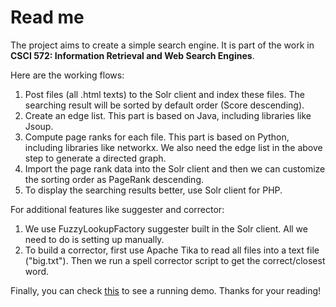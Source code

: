 # Read me

The project aims to create a simple search engine. It is part of the work in **CSCI 572: Information Retrieval and Web Search Engines**.

Here are the working flows:

1. Post files (all .html texts) to the Solr client and index these files. The searching result will be sorted by default order (Score descending).
2. Create an edge list. This part is based on Java, including libraries like Jsoup.
3. Compute page ranks for each file. This part is based on Python, including libraries like networkx. We also need the edge list in the above step to generate a directed graph. 
4. Import the page rank data into the Solr client and then we can customize the sorting order as PageRank descending.
5. To display the searching results better, use Solr client for PHP.

For additional features like suggester and corrector:

1. We use FuzzyLookupFactory suggester built in the Solr client. All we need to do is setting up manually.
2. To build a corrector, first use Apache Tika to read all files into a text file ("big.txt"). Then we run a spell corrector script to get the correct/closest word.

Finally, you can check [this](https://www.youtube.com/watch?v=k2yBkOmAtss&feature=youtu.be) to see a running demo. Thanks for your reading!

